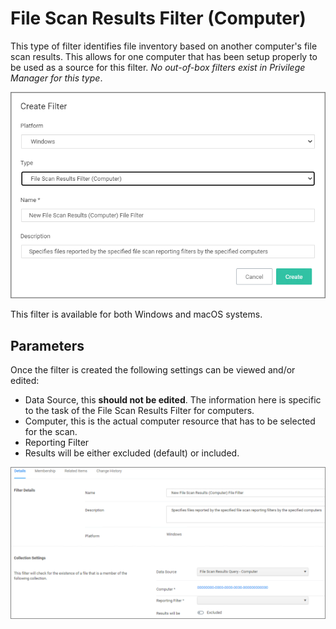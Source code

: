 [title]: # (File Scan Results Filter - Computer)
[tags]: # (filter types)
[priority]: # (2)
# File Scan Results Filter (Computer)

This type of filter identifies file inventory based on another computer's file scan results. This allows for one computer that has been setup properly to be used as a source for this filter. *No out-of-box filters exist in Privilege Manager for this type*.

![create](images/scan-results/scan-results-computer-1.png "New File Scan Results filter")

This filter is available for both Windows and macOS systems.

## Parameters

Once the filter is created the following settings can be viewed and/or edited:

* Data Source, this __should not be edited__. The information here is specific to the task of the File Scan Results Filter for computers.
* Computer, this is the actual computer resource that has to be selected for the scan.
* Reporting Filter
* Results will be either excluded (default) or included.

![view/edit](images/scan-results/scan-results-computer-2.png "Editing the File Scan Results filter for Computers")
